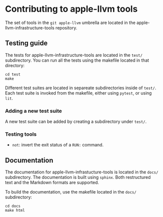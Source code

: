 # Contributing to apple-llvm tools

The set of tools in the `git apple-llvm` umbrella are located in the
apple-llvm-infrastructure-tools repository.

## Testing guide

The tests for apple-llvm-infrastructure-tools are located in the `test/`
subdirectory. You can run all the tests using the makefile located in that
directory:

```
cd test
make
```

Different test suites are located in separeate subdirectories inside of `test/`.
Each test suite is invoked from the makefile, either using `pytest`, or using
`lit`.

### Adding a new test suite

A new test suite can be added by creating a subdirectory under `test/`.

### Testing tools

- `not`: invert the exit status of a `RUN:` command.

## Documentation

The documentation for apple-llvm-infrastucture-tools is located in the `docs/`
subdirectory. The documentation is built using `sphinx`. Both restructured text
and the Markdown formats are supported.

To build the documentation, use the makefile located in the `docs/` subdirectory:

```
cd docs
make html
```
